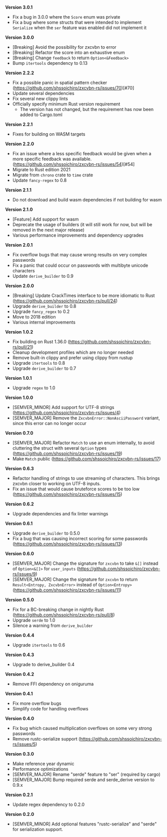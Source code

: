 **Version 3.0.1**

- Fix a bug in 3.0.0 where the `Score` enum was private
- Fix a bug where some structs that were intended to implement `Serialize` when the `ser` feature was enabled did not implement it

**Version 3.0.0**

- [Breaking] Avoid the possibility for zxcvbn to error
- [Breaking] Refactor the score into an exhaustive enum
- [Breaking] Change `feedback` to return `Option<&Feedback>`
- Bump `itertools` dependency to 0.13

**Version 2.2.2**

- Fix a possible panic in spatial pattern checker (https://github.com/shssoichiro/zxcvbn-rs/issues/70)[#70]
- Update several dependencies
- Fix several new clippy lints
- Officially specify minimum Rust version requirement
  - The version has not changed, but the requirement has now been added to Cargo.toml

**Version 2.2.1**

- Fixes for building on WASM targets

**Version 2.2.0**

- Fix an issue where a less specific feedback would be given
  when a more specific feedback was available. (https://github.com/shssoichiro/zxcvbn-rs/issues/54)[#54]
- Migrate to Rust edition 2021
- Migrate from `chrono` crate to `time` crate
- Update `fancy-regex` to 0.8

**Version 2.1.1**

- Do not download and build wasm dependencies if not building for wasm

**Version 2.1.0**

- [Feature] Add support for wasm
- Deprecate the usage of builders (it will still work for now, but will be removed in the next major release)
- Various performance improvements and dependency upgrades

**Version 2.0.1**

- Fix overflow bugs that may cause wrong results on very complex passwords
- Fix a panic that could occur on passwords with multibyte unicode characters
- Update `derive_builder` to 0.9

**Version 2.0.0**

- [Breaking] Update CrackTimes interface to be more idiomatic to Rust (https://github.com/shssoichiro/zxcvbn-rs/pull/24)
- Upgrade `derive_builder` to 0.8
- Upgrade `fancy_regex` to 0.2
- Move to 2018 edition
- Various internal improvements

**Version 1.0.2**

- Fix building on Rust 1.36.0 (https://github.com/shssoichiro/zxcvbn-rs/pull/21)
- Cleanup development profiles which are no longer needed
- Remove built-in clippy and prefer using clippy from rustup
- Upgrade `itertools` to 0.8
- Upgrade `derive_builder` to 0.7

**Version 1.0.1**

- Upgrade `regex` to 1.0

**Version 1.0.0**

- [SEMVER_MINOR] Add support for UTF-8 strings (https://github.com/shssoichiro/zxcvbn-rs/issues/4)
- [SEMVER_MAJOR] Remove the `ZxcvbnError::NonAsciiPassword` variant, since this error can no longer occur

**Version 0.7.0**

- [SEMVER_MAJOR] Refactor `Match` to use an enum internally, to avoid cluttering the struct with several `Option` types (https://github.com/shssoichiro/zxcvbn-rs/issues/19)
- Make `Match` public (https://github.com/shssoichiro/zxcvbn-rs/issues/17)

**Version 0.6.3**

- Refactor handling of strings to use streaming of characters. This brings zxcvbn closer to working on UTF-8 inputs.
- Fix an issue that would cause bruteforce scores to be too low (https://github.com/shssoichiro/zxcvbn-rs/issues/15)

**Version 0.6.2**

- Upgrade dependencies and fix linter warnings

**Version 0.6.1**

- Upgrade `derive_builder` to 0.5.0
- Fix a bug that was causing incorrect scoring for some passwords (https://github.com/shssoichiro/zxcvbn-rs/issues/13)

**Version 0.6.0**

- [SEMVER_MAJOR] Change the signature for `zxcvbn` to take `&[]` instead of `Option<&[]>` for `user_inputs` (https://github.com/shssoichiro/zxcvbn-rs/issues/9)
- [SEMVER_MAJOR] Change the signature for `zxcvbn` to return `Result<Entropy, ZxcvbnError>` instead of `Option<Entropy>` (https://github.com/shssoichiro/zxcvbn-rs/issues/11)

**Version 0.5.0**

- Fix for a BC-breaking change in nightly Rust (https://github.com/shssoichiro/zxcvbn-rs/pull/8)
- Upgrade `serde` to 1.0
- Silence a warning from `derive_builder`

**Version 0.4.4**

- Upgrade `itertools` to 0.6

**Version 0.4.3**

- Upgrade to derive_builder 0.4

**Version 0.4.2**

- Remove FFI dependency on oniguruma

**Version 0.4.1**

- Fix more overflow bugs
- Simplify code for handling overflows

**Version 0.4.0**

- Fix bug which caused multiplication overflows on some very strong passwords
- Remove rustc-serialize support (https://github.com/shssoichiro/zxcvbn-rs/issues/5)

**Version 0.3.0**

- Make reference year dynamic
- Performance optimizations
- [SEMVER_MAJOR] Rename "serde" feature to "ser" (required by cargo)
- [SEMVER_MAJOR] Bump required serde and serde_derive version to 0.9.x

**Version 0.2.1**

- Update regex dependency to 0.2.0

**Version 0.2.0**

- [SEMVER_MINOR] Add optional features "rustc-serialize" and "serde" for serialization support.
